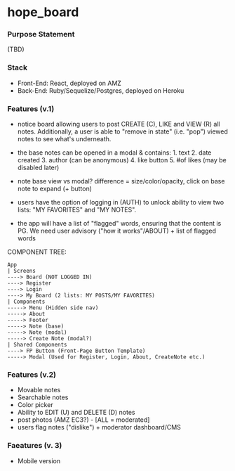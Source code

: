 # hope_board

### Purpose Statement 

(TBD)

### Stack

- Front-End: React, deployed on AMZ
- Back-End: Ruby/Sequelize/Postgres, deployed on Heroku

### Features (v.1)

- notice board allowing users to post CREATE (C), LIKE and VIEW (R) all notes. Additionally, a user is able to "remove in state" (i.e. "pop") viewed notes to see what's underneath. 

- the base notes can be opened in a modal & contains: 
        1. text
        2. date created
        3. author (can be anonymous)
        4. like button
        5.  #of likes (may be disabled later)
        
- note base view vs modal? difference = size/color/opacity, click on base note to expand (+ button)

- users have the option of logging in (AUTH) to unlock ability to view two lists: "MY FAVORITES" and "MY NOTES".  

- the app will have a list of "flagged" words, ensuring that the content is PG. We need user advisory ("how it works"/ABOUT) + list of flagged words

COMPONENT TREE: 
```
App 
| Screens
----> Board (NOT LOGGED IN)
----> Register
----> Login
----> My Board (2 lists: MY POSTS/MY FAVORITES)
| Components
-----> Menu (Hidden side nav)
-----> About
-----> Footer
-----> Note (base)
-----> Note (modal)
-----> Create Note (modal?)
| Shared Components
----> FP Button (Front-Page Button Template)
-----> Modal (Used for Register, Login, About, CreateNote etc.)

```

### Features (v.2)

- Movable notes
- Searchable notes
- Color picker
- Ability to EDIT (U) and DELETE (D) notes
- post photos (AMZ EC3?) - [ALL = moderated] 
- users flag notes ("dislike") + moderator dashboard/CMS


### Faeatures (v. 3) 

- Mobile version
